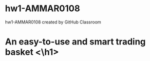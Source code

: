 # hw1-AMMAR0108
hw1-AMMAR0108 created by GitHub Classroom
<h1> An easy-to-use and smart trading basket  <\h1>
